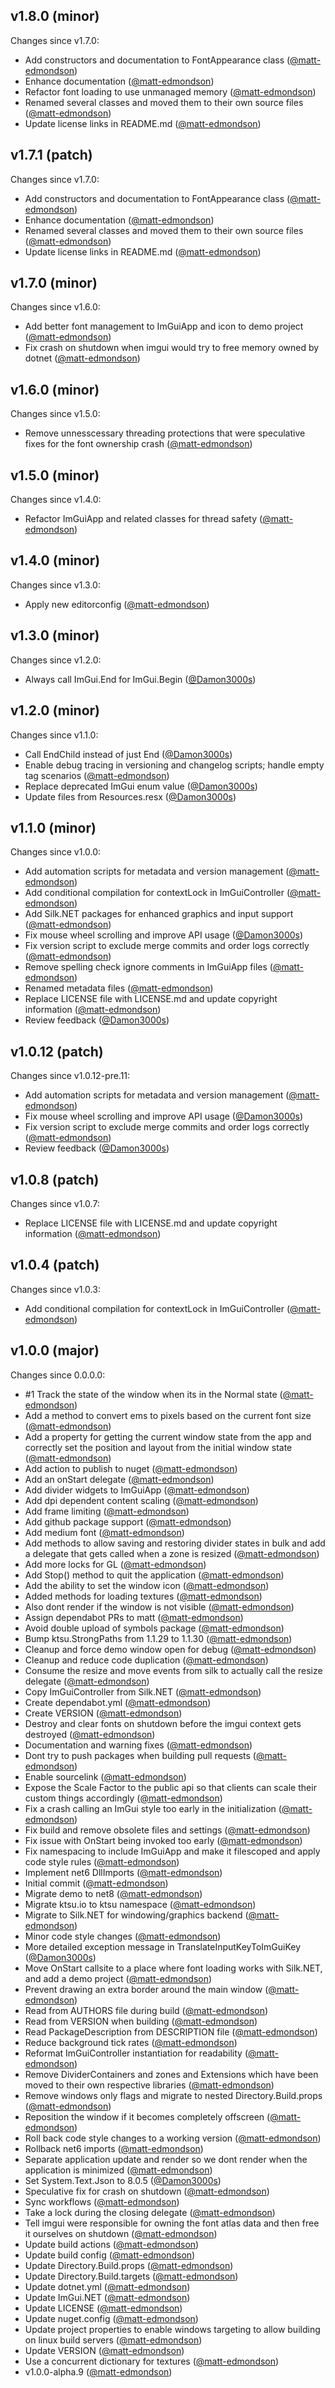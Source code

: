 ## v1.8.0 (minor)

Changes since v1.7.0:

- Add constructors and documentation to FontAppearance class ([@matt-edmondson](https://github.com/matt-edmondson))
- Enhance documentation ([@matt-edmondson](https://github.com/matt-edmondson))
- Refactor font loading to use unmanaged memory ([@matt-edmondson](https://github.com/matt-edmondson))
- Renamed several classes and moved them to their own source files ([@matt-edmondson](https://github.com/matt-edmondson))
- Update license links in README.md ([@matt-edmondson](https://github.com/matt-edmondson))

## v1.7.1 (patch)

Changes since v1.7.0:

- Add constructors and documentation to FontAppearance class ([@matt-edmondson](https://github.com/matt-edmondson))
- Enhance documentation ([@matt-edmondson](https://github.com/matt-edmondson))
- Renamed several classes and moved them to their own source files ([@matt-edmondson](https://github.com/matt-edmondson))
- Update license links in README.md ([@matt-edmondson](https://github.com/matt-edmondson))

## v1.7.0 (minor)

Changes since v1.6.0:

- Add better font management to ImGuiApp and icon to demo project ([@matt-edmondson](https://github.com/matt-edmondson))
- Fix crash on shutdown when imgui would try to free memory owned by dotnet ([@matt-edmondson](https://github.com/matt-edmondson))

## v1.6.0 (minor)

Changes since v1.5.0:

- Remove unnesscessary threading protections that were speculative fixes for the font ownership crash ([@matt-edmondson](https://github.com/matt-edmondson))

## v1.5.0 (minor)

Changes since v1.4.0:

- Refactor ImGuiApp and related classes for thread safety ([@matt-edmondson](https://github.com/matt-edmondson))

## v1.4.0 (minor)

Changes since v1.3.0:

- Apply new editorconfig ([@matt-edmondson](https://github.com/matt-edmondson))

## v1.3.0 (minor)

Changes since v1.2.0:

- Always call ImGui.End for ImGui.Begin ([@Damon3000s](https://github.com/Damon3000s))

## v1.2.0 (minor)

Changes since v1.1.0:

- Call EndChild instead of just End ([@Damon3000s](https://github.com/Damon3000s))
- Enable debug tracing in versioning and changelog scripts; handle empty tag scenarios ([@matt-edmondson](https://github.com/matt-edmondson))
- Replace deprecated ImGui enum value ([@Damon3000s](https://github.com/Damon3000s))
- Update files from Resources.resx ([@Damon3000s](https://github.com/Damon3000s))

## v1.1.0 (minor)

Changes since v1.0.0:

- Add automation scripts for metadata and version management ([@matt-edmondson](https://github.com/matt-edmondson))
- Add conditional compilation for contextLock in ImGuiController ([@matt-edmondson](https://github.com/matt-edmondson))
- Add Silk.NET packages for enhanced graphics and input support ([@matt-edmondson](https://github.com/matt-edmondson))
- Fix mouse wheel scrolling and improve API usage ([@Damon3000s](https://github.com/Damon3000s))
- Fix version script to exclude merge commits and order logs correctly ([@matt-edmondson](https://github.com/matt-edmondson))
- Remove spelling check ignore comments in ImGuiApp files ([@matt-edmondson](https://github.com/matt-edmondson))
- Renamed metadata files ([@matt-edmondson](https://github.com/matt-edmondson))
- Replace LICENSE file with LICENSE.md and update copyright information ([@matt-edmondson](https://github.com/matt-edmondson))
- Review feedback ([@Damon3000s](https://github.com/Damon3000s))

## v1.0.12 (patch)

Changes since v1.0.12-pre.11:

- Add automation scripts for metadata and version management ([@matt-edmondson](https://github.com/matt-edmondson))
- Fix mouse wheel scrolling and improve API usage ([@Damon3000s](https://github.com/Damon3000s))
- Fix version script to exclude merge commits and order logs correctly ([@matt-edmondson](https://github.com/matt-edmondson))
- Review feedback ([@Damon3000s](https://github.com/Damon3000s))

## v1.0.8 (patch)

Changes since v1.0.7:

- Replace LICENSE file with LICENSE.md and update copyright information ([@matt-edmondson](https://github.com/matt-edmondson))

## v1.0.4 (patch)

Changes since v1.0.3:

- Add conditional compilation for contextLock in ImGuiController ([@matt-edmondson](https://github.com/matt-edmondson))

## v1.0.0 (major)

Changes since 0.0.0.0:

- #1 Track the state of the window when its in the Normal state ([@matt-edmondson](https://github.com/matt-edmondson))
- Add a method to convert ems to pixels based on the current font size ([@matt-edmondson](https://github.com/matt-edmondson))
- Add a property for getting the current window state from the app and correctly set the position and layout from the initial window state ([@matt-edmondson](https://github.com/matt-edmondson))
- Add action to publish to nuget ([@matt-edmondson](https://github.com/matt-edmondson))
- Add an onStart delegate ([@matt-edmondson](https://github.com/matt-edmondson))
- Add divider widgets to ImGuiApp ([@matt-edmondson](https://github.com/matt-edmondson))
- Add dpi dependent content scaling ([@matt-edmondson](https://github.com/matt-edmondson))
- Add frame limiting ([@matt-edmondson](https://github.com/matt-edmondson))
- Add github package support ([@matt-edmondson](https://github.com/matt-edmondson))
- Add medium font ([@matt-edmondson](https://github.com/matt-edmondson))
- Add methods to allow saving and restoring divider states in bulk and add a delegate that gets called when a zone is resized ([@matt-edmondson](https://github.com/matt-edmondson))
- Add more locks for GL ([@matt-edmondson](https://github.com/matt-edmondson))
- Add Stop() method to quit the application ([@matt-edmondson](https://github.com/matt-edmondson))
- Add the ability to set the window icon ([@matt-edmondson](https://github.com/matt-edmondson))
- Added methods for loading textures ([@matt-edmondson](https://github.com/matt-edmondson))
- Also dont render if the window is not visible ([@matt-edmondson](https://github.com/matt-edmondson))
- Assign dependabot PRs to matt ([@matt-edmondson](https://github.com/matt-edmondson))
- Avoid double upload of symbols package ([@matt-edmondson](https://github.com/matt-edmondson))
- Bump ktsu.StrongPaths from 1.1.29 to 1.1.30 ([@matt-edmondson](https://github.com/matt-edmondson))
- Cleanup and force demo window open for debug ([@matt-edmondson](https://github.com/matt-edmondson))
- Cleanup and reduce code duplication ([@matt-edmondson](https://github.com/matt-edmondson))
- Consume the resize and move events from silk to actually call the resize delegate ([@matt-edmondson](https://github.com/matt-edmondson))
- Copy ImGuiController from Silk.NET ([@matt-edmondson](https://github.com/matt-edmondson))
- Create dependabot.yml ([@matt-edmondson](https://github.com/matt-edmondson))
- Create VERSION ([@matt-edmondson](https://github.com/matt-edmondson))
- Destroy and clear fonts on shutdown before the imgui context gets destroyed ([@matt-edmondson](https://github.com/matt-edmondson))
- Documentation and warning fixes ([@matt-edmondson](https://github.com/matt-edmondson))
- Dont try to push packages when building pull requests ([@matt-edmondson](https://github.com/matt-edmondson))
- Enable sourcelink ([@matt-edmondson](https://github.com/matt-edmondson))
- Expose the Scale Factor to the public api so that clients can scale their custom things accordingly ([@matt-edmondson](https://github.com/matt-edmondson))
- Fix a crash calling an ImGui style too early in the initialization ([@matt-edmondson](https://github.com/matt-edmondson))
- Fix build and remove obsolete files and settings ([@matt-edmondson](https://github.com/matt-edmondson))
- Fix issue with OnStart being invoked too early ([@matt-edmondson](https://github.com/matt-edmondson))
- Fix namespacing to include ImGuiApp and make it filescoped and apply code style rules ([@matt-edmondson](https://github.com/matt-edmondson))
- Implement net6 DllImports ([@matt-edmondson](https://github.com/matt-edmondson))
- Initial commit ([@matt-edmondson](https://github.com/matt-edmondson))
- Migrate demo to net8 ([@matt-edmondson](https://github.com/matt-edmondson))
- Migrate ktsu.io to ktsu namespace ([@matt-edmondson](https://github.com/matt-edmondson))
- Migrate to Silk.NET for windowing/graphics backend ([@matt-edmondson](https://github.com/matt-edmondson))
- Minor code style changes ([@matt-edmondson](https://github.com/matt-edmondson))
- More detailed exception message in TranslateInputKeyToImGuiKey ([@Damon3000s](https://github.com/Damon3000s))
- Move OnStart callsite to a place where font loading works with Silk.NET, and add a demo project ([@matt-edmondson](https://github.com/matt-edmondson))
- Prevent drawing an extra border around the main window ([@matt-edmondson](https://github.com/matt-edmondson))
- Read from AUTHORS file during build ([@matt-edmondson](https://github.com/matt-edmondson))
- Read from VERSION when building ([@matt-edmondson](https://github.com/matt-edmondson))
- Read PackageDescription from DESCRIPTION file ([@matt-edmondson](https://github.com/matt-edmondson))
- Reduce background tick rates ([@matt-edmondson](https://github.com/matt-edmondson))
- Reformat ImGuiController instantiation for readability ([@matt-edmondson](https://github.com/matt-edmondson))
- Remove DividerContainers and zones and Extensions which have been moved to their own respective libraries ([@matt-edmondson](https://github.com/matt-edmondson))
- Remove windows only flags and migrate to nested Directory.Build.props ([@matt-edmondson](https://github.com/matt-edmondson))
- Reposition the window if it becomes completely offscreen ([@matt-edmondson](https://github.com/matt-edmondson))
- Roll back code style changes to a working version ([@matt-edmondson](https://github.com/matt-edmondson))
- Rollback net6 imports ([@matt-edmondson](https://github.com/matt-edmondson))
- Separate application update and render so we dont render when the application is minimized ([@matt-edmondson](https://github.com/matt-edmondson))
- Set System.Text.Json to 8.0.5 ([@Damon3000s](https://github.com/Damon3000s))
- Speculative fix for crash on shutdown ([@matt-edmondson](https://github.com/matt-edmondson))
- Sync workflows ([@matt-edmondson](https://github.com/matt-edmondson))
- Take a lock during the closing delegate ([@matt-edmondson](https://github.com/matt-edmondson))
- Tell imgui were responsible for owning the font atlas data and then free it ourselves on shutdown ([@matt-edmondson](https://github.com/matt-edmondson))
- Update build actions ([@matt-edmondson](https://github.com/matt-edmondson))
- Update build config ([@matt-edmondson](https://github.com/matt-edmondson))
- Update Directory.Build.props ([@matt-edmondson](https://github.com/matt-edmondson))
- Update Directory.Build.targets ([@matt-edmondson](https://github.com/matt-edmondson))
- Update dotnet.yml ([@matt-edmondson](https://github.com/matt-edmondson))
- Update ImGui.NET ([@matt-edmondson](https://github.com/matt-edmondson))
- Update LICENSE ([@matt-edmondson](https://github.com/matt-edmondson))
- Update nuget.config ([@matt-edmondson](https://github.com/matt-edmondson))
- Update project properties to enable windows targeting to allow building on linux build servers ([@matt-edmondson](https://github.com/matt-edmondson))
- Update VERSION ([@matt-edmondson](https://github.com/matt-edmondson))
- Use a concurrent dictionary for textures ([@matt-edmondson](https://github.com/matt-edmondson))
- v1.0.0-alpha.9 ([@matt-edmondson](https://github.com/matt-edmondson))


